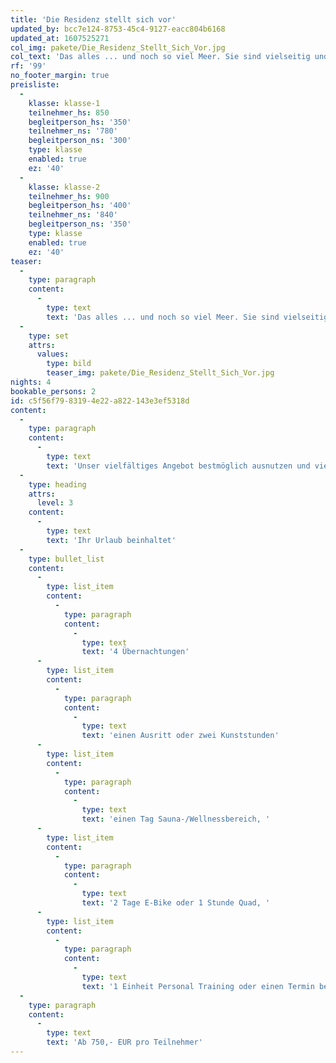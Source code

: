 ```yaml
---
title: 'Die Residenz stellt sich vor'
updated_by: bcc7e124-8753-45c4-9127-eacc804b6168
updated_at: 1607525271
col_img: pakete/Die_Residenz_Stellt_Sich_Vor.jpg
col_text: 'Das alles ... und noch so viel Meer. Sie sind vielseitig und möchten sich nicht für eins entscheiden? Dann ist unser Kennenlern-Kurzprogramm genau das Richtige für Sie.'
rf: '99'
no_footer_margin: true
preisliste:
  -
    klasse: klasse-1
    teilnehmer_hs: 850
    begleitperson_hs: '350'
    teilnehmer_ns: '780'
    begleitperson_ns: '300'
    type: klasse
    enabled: true
    ez: '40'
  -
    klasse: klasse-2
    teilnehmer_hs: 900
    begleitperson_hs: '400'
    teilnehmer_ns: '840'
    begleitperson_ns: '350'
    type: klasse
    enabled: true
    ez: '40'
teaser:
  -
    type: paragraph
    content:
      -
        type: text
        text: 'Das alles ... und noch so viel Meer. Sie sind vielseitig und möchten sich nicht für eins entscheiden? Dann ist unser Kennenlern-Wochenende genau das Richtige für Sie.'
  -
    type: set
    attrs:
      values:
        type: bild
        teaser_img: pakete/Die_Residenz_Stellt_Sich_Vor.jpg
nights: 4
bookable_persons: 2
id: c5f56f79-8319-4e22-a822-143e3ef5318d
content:
  -
    type: paragraph
    content:
      -
        type: text
        text: 'Unser vielfältiges Angebot bestmöglich ausnutzen und vielleicht neue Leidenschaften entfachen, können Sie mit diesem exklusiv zusammengestellten Kurzurlaub. Wir möchten uns Ihnen vorstellen und haben dazu ein Programm erstellt, das viele unserer Angebote vereint. Sie haben außerdem die Wahl und können sich nach Belieben entscheiden, falls Ihnen etwas gar nicht zusagt. Außerhalb des Programms stehen Ihnen die ganzen Vorzüge unserer Anlage, wie zum Beispiel die Poollandschaft, die Ganzkörperkältekammer oder die Kaminlounge, zur Verfügung.'
  -
    type: heading
    attrs:
      level: 3
    content:
      -
        type: text
        text: 'Ihr Urlaub beinhaltet'
  -
    type: bullet_list
    content:
      -
        type: list_item
        content:
          -
            type: paragraph
            content:
              -
                type: text
                text: '4 Übernachtungen'
      -
        type: list_item
        content:
          -
            type: paragraph
            content:
              -
                type: text
                text: 'einen Ausritt oder zwei Kunststunden'
      -
        type: list_item
        content:
          -
            type: paragraph
            content:
              -
                type: text
                text: 'einen Tag Sauna-/Wellnessbereich, '
      -
        type: list_item
        content:
          -
            type: paragraph
            content:
              -
                type: text
                text: '2 Tage E-Bike oder 1 Stunde Quad, '
      -
        type: list_item
        content:
          -
            type: paragraph
            content:
              -
                type: text
                text: '1 Einheit Personal Training oder einen Termin beim Heilpraktiker'
  -
    type: paragraph
    content:
      -
        type: text
        text: 'Ab 750,- EUR pro Teilnehmer'
---
```

